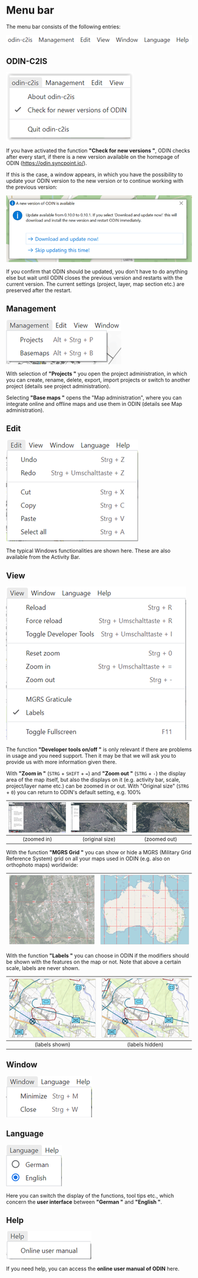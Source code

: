 # Menu bar



The menu bar consists of the following entries:



![](images/en/Menueleiste.png)





## **ODIN-C2IS**

![](images/en/odin_c2is.png)



If you have activated the function **"Check for new versions "**, ODIN checks after every start, if there is a new version available on the homepage of ODIN (<https://odin.syncpoint.io/>).



If this is the case, a window appears, in which you have the possibility to update your ODIN version to the new version or to continue working with the previous version:

![](images/en/odin_c2is_Aktualisierungsabfrage.png)



If you confirm that ODIN should be updated, you don't have to do anything else but wait until ODIN closes the previous version and restarts with the current version. The current settings (project, layer, map section etc.) are preserved after the restart.





## **Management**

![](images/en/Verwaltung.png)



With selection of **"Projects "** you open the project administration, in which you can create, rename, delete, export, import projects or switch to another project (details see project administration).

Selecting **"Base maps "** opens the "Map administration", where you can integrate online and offline maps and use them in ODIN (details see Map administration).





## **Edit**

![](images/en/Bearbeiten.png)



The typical Windows functionalities are shown here. These are also available from the Activity Bar.





## **View**

![](images/en/Anzeige_1.png)



The function **"Developer tools on/off "** is only relevant if there are problems in usage and you need support. Then it may be that we will ask you to provide us with more information given there.



With **"Zoom in "** (`STRG` + `SHIFT` + `=`) and **"Zoom out "** (`STRG` + `-`) the display area of the map itself, but also the displays on it (e.g. activity bar, scale, project/layer name etc.) can be zoomed in or out. With "Original size" (`STRG` + `0`) you can return to ODIN's default setting, e.g. 100%

| ![](images/en/Anzeige_2_Zoom_1.png) | ![](images/en/Anzeige_2_Zoom_2.png) | ![](images/en/Anzeige_2_Zoom_3.png) |
| :------------------------------: | :------------------------------: | :------------------------------: |
|           (zoomed in)            |         (original size)          |           (zoomed out)           |



With the function **"MGRS Grid "** you can show or hide a MGRS (Military Grid Reference System) grid on all your maps used in ODIN (e.g. also on orthophoto maps) worldwide:

| ![](images/en/Anzeige_3_MGRS_1.png) | ![](images/en/Anzeige_3_MGRS_2.png) |
| :------------------------------: | :------------------------------: |





With the function **"Labels "** you can choose in ODIN if the modifiers should be shown with the features on the map or not. Note that above a certain scale, labels are never shown.

| ![](images/en/Anzeige_4_Labels_1.png) | ![](images/en/Anzeige_4_Labels_2.png) |
| :--------------------------------: | :--------------------------------: |
|           (labels shown)           |          (labels hidden)           |





## **Window**

![](images/en/Fenster.png)





## **Language**

![](images/en/Sprache.png)



Here you can switch the display of the functions, tool tips etc., which concern the **user interface** between **"German "** and **"English "**.





## **Help**

![](images/en/Hilfe.png)



If you need help, you can access the **online user manual of ODIN** here.
